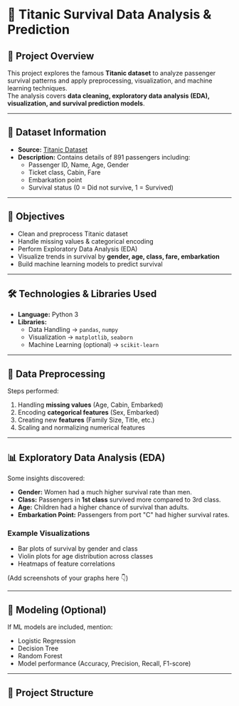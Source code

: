 # 🚢 Titanic Survival Data Analysis & Prediction

## 📌 Project Overview
This project explores the famous **Titanic dataset** to analyze passenger survival patterns and apply preprocessing, visualization, and machine learning techniques.  
The analysis covers **data cleaning, exploratory data analysis (EDA), visualization, and survival prediction models**.

---

## 📂 Dataset Information
- **Source:** [Titanic Dataset](https://www.kaggle.com/datasets/yasserh/titanic-dataset)  
- **Description:** Contains details of 891 passengers including:
  - Passenger ID, Name, Age, Gender
  - Ticket class, Cabin, Fare
  - Embarkation point
  - Survival status (0 = Did not survive, 1 = Survived)

---

## 🎯 Objectives
- Clean and preprocess Titanic dataset  
- Handle missing values & categorical encoding  
- Perform Exploratory Data Analysis (EDA)  
- Visualize trends in survival by **gender, age, class, fare, embarkation**  
- Build machine learning models to predict survival  

---

## 🛠️ Technologies & Libraries Used
- **Language:** Python 3  
- **Libraries:**
  - Data Handling → `pandas`, `numpy`
  - Visualization → `matplotlib`, `seaborn`
  - Machine Learning (optional) → `scikit-learn`

---

## 🔄 Data Preprocessing
Steps performed:
1. Handling **missing values** (Age, Cabin, Embarked)  
2. Encoding **categorical features** (Sex, Embarked)  
3. Creating new **features** (Family Size, Title, etc.)  
4. Scaling and normalizing numerical features  

---

## 📊 Exploratory Data Analysis (EDA)
Some insights discovered:
- **Gender:** Women had a much higher survival rate than men.  
- **Class:** Passengers in **1st class** survived more compared to 3rd class.  
- **Age:** Children had a higher chance of survival than adults.  
- **Embarkation Point:** Passengers from port "C" had higher survival rates.  

### Example Visualizations
- Bar plots of survival by gender and class  
- Violin plots for age distribution across classes  
- Heatmaps of feature correlations  

(Add screenshots of your graphs here 👇)  

---

## 🤖 Modeling (Optional)
If ML models are included, mention:
- Logistic Regression
- Decision Tree
- Random Forest
- Model performance (Accuracy, Precision, Recall, F1-score)

---

## 📂 Project Structure
